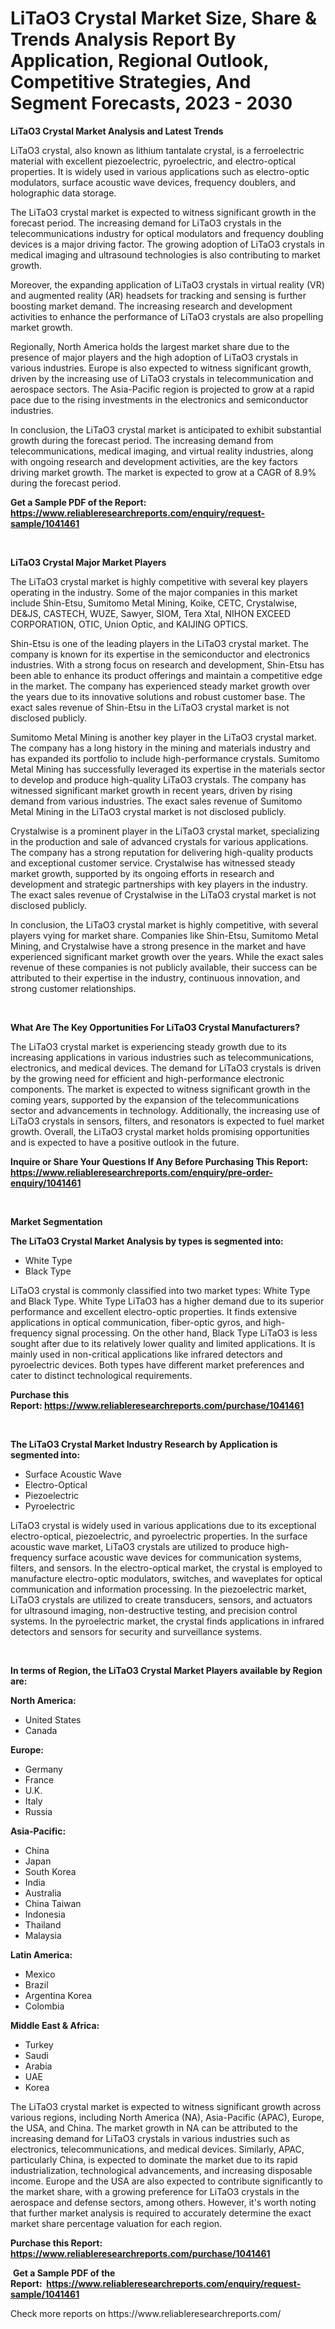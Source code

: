 <p><h1>LiTaO3 Crystal Market Size, Share & Trends Analysis Report By Application, Regional Outlook, Competitive Strategies, And Segment Forecasts, 2023 - 2030</h1></p><p><strong>LiTaO3 Crystal Market Analysis and Latest Trends</strong></p>
<p><p>LiTaO3 crystal, also known as lithium tantalate crystal, is a ferroelectric material with excellent piezoelectric, pyroelectric, and electro-optical properties. It is widely used in various applications such as electro-optic modulators, surface acoustic wave devices, frequency doublers, and holographic data storage.</p><p>The LiTaO3 crystal market is expected to witness significant growth in the forecast period. The increasing demand for LiTaO3 crystals in the telecommunications industry for optical modulators and frequency doubling devices is a major driving factor. The growing adoption of LiTaO3 crystals in medical imaging and ultrasound technologies is also contributing to market growth.</p><p>Moreover, the expanding application of LiTaO3 crystals in virtual reality (VR) and augmented reality (AR) headsets for tracking and sensing is further boosting market demand. The increasing research and development activities to enhance the performance of LiTaO3 crystals are also propelling market growth.</p><p>Regionally, North America holds the largest market share due to the presence of major players and the high adoption of LiTaO3 crystals in various industries. Europe is also expected to witness significant growth, driven by the increasing use of LiTaO3 crystals in telecommunication and aerospace sectors. The Asia-Pacific region is projected to grow at a rapid pace due to the rising investments in the electronics and semiconductor industries.</p><p>In conclusion, the LiTaO3 crystal market is anticipated to exhibit substantial growth during the forecast period. The increasing demand from telecommunications, medical imaging, and virtual reality industries, along with ongoing research and development activities, are the key factors driving market growth. The market is expected to grow at a CAGR of 8.9% during the forecast period.</p></p>
<p><strong>Get a Sample PDF of the Report:&nbsp; <a href="https://www.reliableresearchreports.com/enquiry/request-sample/1041461">https://www.reliableresearchreports.com/enquiry/request-sample/1041461</a></strong></p>
<p>&nbsp;</p>
<p><strong>LiTaO3 Crystal Major Market Players</strong></p>
<p><p>The LiTaO3 crystal market is highly competitive with several key players operating in the industry. Some of the major companies in this market include Shin-Etsu, Sumitomo Metal Mining, Koike, CETC, Crystalwise, DE&JS, CASTECH, WUZE, Sawyer, SIOM, Tera Xtal, NIHON EXCEED CORPORATION, OTIC, Union Optic, and KAIJING OPTICS.</p><p>Shin-Etsu is one of the leading players in the LiTaO3 crystal market. The company is known for its expertise in the semiconductor and electronics industries. With a strong focus on research and development, Shin-Etsu has been able to enhance its product offerings and maintain a competitive edge in the market. The company has experienced steady market growth over the years due to its innovative solutions and robust customer base. The exact sales revenue of Shin-Etsu in the LiTaO3 crystal market is not disclosed publicly.</p><p>Sumitomo Metal Mining is another key player in the LiTaO3 crystal market. The company has a long history in the mining and materials industry and has expanded its portfolio to include high-performance crystals. Sumitomo Metal Mining has successfully leveraged its expertise in the materials sector to develop and produce high-quality LiTaO3 crystals. The company has witnessed significant market growth in recent years, driven by rising demand from various industries. The exact sales revenue of Sumitomo Metal Mining in the LiTaO3 crystal market is not disclosed publicly.</p><p>Crystalwise is a prominent player in the LiTaO3 crystal market, specializing in the production and sale of advanced crystals for various applications. The company has a strong reputation for delivering high-quality products and exceptional customer service. Crystalwise has witnessed steady market growth, supported by its ongoing efforts in research and development and strategic partnerships with key players in the industry. The exact sales revenue of Crystalwise in the LiTaO3 crystal market is not disclosed publicly.</p><p>In conclusion, the LiTaO3 crystal market is highly competitive, with several players vying for market share. Companies like Shin-Etsu, Sumitomo Metal Mining, and Crystalwise have a strong presence in the market and have experienced significant market growth over the years. While the exact sales revenue of these companies is not publicly available, their success can be attributed to their expertise in the industry, continuous innovation, and strong customer relationships.</p></p>
<p>&nbsp;</p>
<p><strong>What Are The Key Opportunities For LiTaO3 Crystal Manufacturers?</strong></p>
<p><p>The LiTaO3 crystal market is experiencing steady growth due to its increasing applications in various industries such as telecommunications, electronics, and medical devices. The demand for LiTaO3 crystals is driven by the growing need for efficient and high-performance electronic components. The market is expected to witness significant growth in the coming years, supported by the expansion of the telecommunications sector and advancements in technology. Additionally, the increasing use of LiTaO3 crystals in sensors, filters, and resonators is expected to fuel market growth. Overall, the LiTaO3 crystal market holds promising opportunities and is expected to have a positive outlook in the future.</p></p>
<p><strong>Inquire or Share Your Questions If Any Before Purchasing This Report: <a href="https://www.reliableresearchreports.com/enquiry/pre-order-enquiry/1041461">https://www.reliableresearchreports.com/enquiry/pre-order-enquiry/1041461</a></strong></p>
<p>&nbsp;</p>
<p><strong>Market Segmentation</strong></p>
<p><strong>The LiTaO3 Crystal Market Analysis by types is segmented into:</strong></p>
<p><ul><li>White Type</li><li>Black Type</li></ul></p>
<p><p>LiTaO3 crystal is commonly classified into two market types: White Type and Black Type. White Type LiTaO3 has a higher demand due to its superior performance and excellent electro-optic properties. It finds extensive applications in optical communication, fiber-optic gyros, and high-frequency signal processing. On the other hand, Black Type LiTaO3 is less sought after due to its relatively lower quality and limited applications. It is mainly used in non-critical applications like infrared detectors and pyroelectric devices. Both types have different market preferences and cater to distinct technological requirements.</p></p>
<p><strong>Purchase this Report:&nbsp;<a href="https://www.reliableresearchreports.com/purchase/1041461">https://www.reliableresearchreports.com/purchase/1041461</a></strong></p>
<p>&nbsp;</p>
<p><strong>The LiTaO3 Crystal Market Industry Research by Application is segmented into:</strong></p>
<p><ul><li>Surface Acoustic Wave</li><li>Electro-Optical</li><li>Piezoelectric</li><li>Pyroelectric</li></ul></p>
<p><p>LiTaO3 crystal is widely used in various applications due to its exceptional electro-optical, piezoelectric, and pyroelectric properties. In the surface acoustic wave market, LiTaO3 crystals are utilized to produce high-frequency surface acoustic wave devices for communication systems, filters, and sensors. In the electro-optical market, the crystal is employed to manufacture electro-optic modulators, switches, and waveplates for optical communication and information processing. In the piezoelectric market, LiTaO3 crystals are utilized to create transducers, sensors, and actuators for ultrasound imaging, non-destructive testing, and precision control systems. In the pyroelectric market, the crystal finds applications in infrared detectors and sensors for security and surveillance systems.</p></p>
<p>&nbsp;</p>
<p><strong>In terms of Region, the LiTaO3 Crystal Market Players available by Region are:</strong></p>
<p>
    <p> <strong> North America: </strong>
        <ul>
            <li>United States</li>
            <li>Canada</li>
        </ul>
        </p> 
    <p> <strong> Europe: </strong>
        <ul>
            <li>Germany</li>
            <li>France</li>
            <li>U.K.</li>
            <li>Italy</li>
            <li>Russia</li>
        </ul>
        </p> 
    <p> <strong> Asia-Pacific: </strong>
        <ul>
            <li>China</li>
            <li>Japan</li>
            <li>South Korea</li>
            <li>India</li>
            <li>Australia</li>
            <li>China Taiwan</li>
            <li>Indonesia</li>
            <li>Thailand</li>
            <li>Malaysia</li>
        </ul>
        </p> 
    <p> <strong> Latin America: </strong>
        <ul>
            <li>Mexico</li>
            <li>Brazil</li>
            <li>Argentina Korea</li>
            <li>Colombia</li>
        </ul>
        </p> 
    <p> <strong> Middle East & Africa: </strong>
        <ul>
            <li>Turkey</li>
            <li>Saudi</li>
            <li>Arabia</li>
            <li>UAE</li>
            <li>Korea</li>
        </ul>
    </p>
    </p>
<p><p>The LiTaO3 crystal market is expected to witness significant growth across various regions, including North America (NA), Asia-Pacific (APAC), Europe, the USA, and China. The market growth in NA can be attributed to the increasing demand for LiTaO3 crystals in various industries such as electronics, telecommunications, and medical devices. Similarly, APAC, particularly China, is expected to dominate the market due to its rapid industrialization, technological advancements, and increasing disposable income. Europe and the USA are also expected to contribute significantly to the market share, with a growing preference for LiTaO3 crystals in the aerospace and defense sectors, among others. However, it's worth noting that further market analysis is required to accurately determine the exact market share percentage valuation for each region.</p></p>
<p><strong>Purchase this Report: <a href="https://www.reliableresearchreports.com/purchase/1041461">https://www.reliableresearchreports.com/purchase/1041461</a></strong></p>
<p>&nbsp;<strong>Get a Sample PDF of the Report:&nbsp;&nbsp;<a href="https://www.reliableresearchreports.com/enquiry/request-sample/1041461">https://www.reliableresearchreports.com/enquiry/request-sample/1041461</a></strong></p>
<p><strong></strong></p>
<p>Check more reports on https://www.reliableresearchreports.com/</p>